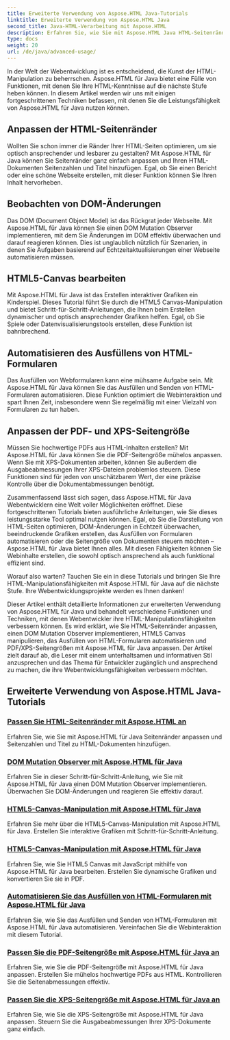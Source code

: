 ```yaml
---
title: Erweiterte Verwendung von Aspose.HTML Java-Tutorials
linktitle: Erweiterte Verwendung von Aspose.HTML Java
second_title: Java-HTML-Verarbeitung mit Aspose.HTML
description: Erfahren Sie, wie Sie mit Aspose.HTML Java HTML-Seitenränder anpassen, einen DOM Mutation Observer implementieren, HTML5 Canvas bearbeiten, das Ausfüllen von HTML-Formularen automatisieren und vieles mehr.
type: docs
weight: 20
url: /de/java/advanced-usage/
---
```


In der Welt der Webentwicklung ist es entscheidend, die Kunst der HTML-Manipulation zu beherrschen. Aspose.HTML für Java bietet eine Fülle von Funktionen, mit denen Sie Ihre HTML-Kenntnisse auf die nächste Stufe heben können. In diesem Artikel werden wir uns mit einigen fortgeschrittenen Techniken befassen, mit denen Sie die Leistungsfähigkeit von Aspose.HTML für Java nutzen können.

## Anpassen der HTML-Seitenränder

Wollten Sie schon immer die Ränder Ihrer HTML-Seiten optimieren, um sie optisch ansprechender und lesbarer zu gestalten? Mit Aspose.HTML für Java können Sie Seitenränder ganz einfach anpassen und Ihren HTML-Dokumenten Seitenzahlen und Titel hinzufügen. Egal, ob Sie einen Bericht oder eine schöne Webseite erstellen, mit dieser Funktion können Sie Ihren Inhalt hervorheben.

## Beobachten von DOM-Änderungen

Das DOM (Document Object Model) ist das Rückgrat jeder Webseite. Mit Aspose.HTML für Java können Sie einen DOM Mutation Observer implementieren, mit dem Sie Änderungen im DOM effektiv überwachen und darauf reagieren können. Dies ist unglaublich nützlich für Szenarien, in denen Sie Aufgaben basierend auf Echtzeitaktualisierungen einer Webseite automatisieren müssen.

## HTML5-Canvas bearbeiten

Mit Aspose.HTML für Java ist das Erstellen interaktiver Grafiken ein Kinderspiel. Dieses Tutorial führt Sie durch die HTML5 Canvas-Manipulation und bietet Schritt-für-Schritt-Anleitungen, die Ihnen beim Erstellen dynamischer und optisch ansprechender Grafiken helfen. Egal, ob Sie Spiele oder Datenvisualisierungstools erstellen, diese Funktion ist bahnbrechend.

## Automatisieren des Ausfüllens von HTML-Formularen

Das Ausfüllen von Webformularen kann eine mühsame Aufgabe sein. Mit Aspose.HTML für Java können Sie das Ausfüllen und Senden von HTML-Formularen automatisieren. Diese Funktion optimiert die Webinteraktion und spart Ihnen Zeit, insbesondere wenn Sie regelmäßig mit einer Vielzahl von Formularen zu tun haben.

## Anpassen der PDF- und XPS-Seitengröße

Müssen Sie hochwertige PDFs aus HTML-Inhalten erstellen? Mit Aspose.HTML für Java können Sie die PDF-Seitengröße mühelos anpassen. Wenn Sie mit XPS-Dokumenten arbeiten, können Sie außerdem die Ausgabeabmessungen Ihrer XPS-Dateien problemlos steuern. Diese Funktionen sind für jeden von unschätzbarem Wert, der eine präzise Kontrolle über die Dokumentabmessungen benötigt.

Zusammenfassend lässt sich sagen, dass Aspose.HTML für Java Webentwicklern eine Welt voller Möglichkeiten eröffnet. Diese fortgeschrittenen Tutorials bieten ausführliche Anleitungen, wie Sie dieses leistungsstarke Tool optimal nutzen können. Egal, ob Sie die Darstellung von HTML-Seiten optimieren, DOM-Änderungen in Echtzeit überwachen, beeindruckende Grafiken erstellen, das Ausfüllen von Formularen automatisieren oder die Seitengröße von Dokumenten steuern möchten – Aspose.HTML für Java bietet Ihnen alles. Mit diesen Fähigkeiten können Sie Webinhalte erstellen, die sowohl optisch ansprechend als auch funktional effizient sind.

Worauf also warten? Tauchen Sie ein in diese Tutorials und bringen Sie Ihre HTML-Manipulationsfähigkeiten mit Aspose.HTML für Java auf die nächste Stufe. Ihre Webentwicklungsprojekte werden es Ihnen danken!

Dieser Artikel enthält detaillierte Informationen zur erweiterten Verwendung von Aspose.HTML für Java und behandelt verschiedene Funktionen und Techniken, mit denen Webentwickler ihre HTML-Manipulationsfähigkeiten verbessern können. Es wird erklärt, wie Sie HTML-Seitenränder anpassen, einen DOM Mutation Observer implementieren, HTML5 Canvas manipulieren, das Ausfüllen von HTML-Formularen automatisieren und PDF/XPS-Seitengrößen mit Aspose.HTML für Java anpassen. Der Artikel zielt darauf ab, die Leser mit einem unterhaltsamen und informativen Stil anzusprechen und das Thema für Entwickler zugänglich und ansprechend zu machen, die ihre Webentwicklungsfähigkeiten verbessern möchten.

## Erweiterte Verwendung von Aspose.HTML Java-Tutorials
### [Passen Sie HTML-Seitenränder mit Aspose.HTML an](./css-extensions-adding-title-page-number/)
Erfahren Sie, wie Sie mit Aspose.HTML für Java Seitenränder anpassen und Seitenzahlen und Titel zu HTML-Dokumenten hinzufügen.
### [DOM Mutation Observer mit Aspose.HTML für Java](./dom-mutation-observer-observing-node-additions/)
Erfahren Sie in dieser Schritt-für-Schritt-Anleitung, wie Sie mit Aspose.HTML für Java einen DOM Mutation Observer implementieren. Überwachen Sie DOM-Änderungen und reagieren Sie effektiv darauf.
### [HTML5-Canvas-Manipulation mit Aspose.HTML für Java](./html5-canvas-manipulation-using-code/)
Erfahren Sie mehr über die HTML5-Canvas-Manipulation mit Aspose.HTML für Java. Erstellen Sie interaktive Grafiken mit Schritt-für-Schritt-Anleitung.
### [HTML5-Canvas-Manipulation mit Aspose.HTML für Java](./html5-canvas-manipulation-using-javascript/)
Erfahren Sie, wie Sie HTML5 Canvas mit JavaScript mithilfe von Aspose.HTML für Java bearbeiten. Erstellen Sie dynamische Grafiken und konvertieren Sie sie in PDF.
### [Automatisieren Sie das Ausfüllen von HTML-Formularen mit Aspose.HTML für Java](./html-form-editor-filling-submitting-forms/)
Erfahren Sie, wie Sie das Ausfüllen und Senden von HTML-Formularen mit Aspose.HTML für Java automatisieren. Vereinfachen Sie die Webinteraktion mit diesem Tutorial.
### [Passen Sie die PDF-Seitengröße mit Aspose.HTML für Java an](./adjust-pdf-page-size/)
Erfahren Sie, wie Sie die PDF-Seitengröße mit Aspose.HTML für Java anpassen. Erstellen Sie mühelos hochwertige PDFs aus HTML. Kontrollieren Sie die Seitenabmessungen effektiv.
### [Passen Sie die XPS-Seitengröße mit Aspose.HTML für Java an](./adjust-xps-page-size/)
Erfahren Sie, wie Sie die XPS-Seitengröße mit Aspose.HTML für Java anpassen. Steuern Sie die Ausgabeabmessungen Ihrer XPS-Dokumente ganz einfach.